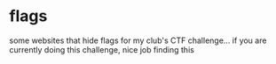 # flags
some websites that hide flags for my club's CTF challenge... if you are currently doing this challenge, nice job finding this
